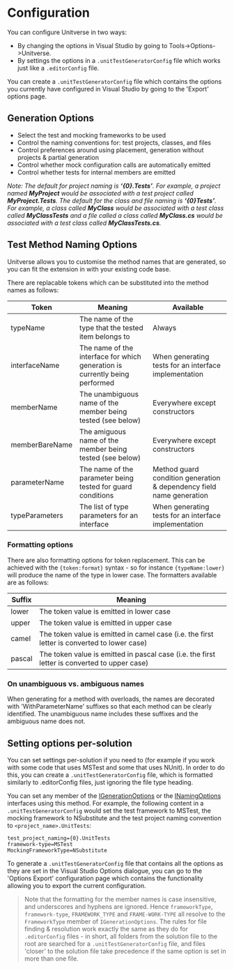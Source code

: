 # Configuration

You can configure Unitverse in two ways:

* By changing the options in Visual Studio by going to Tools->Options->Unitverse.
* By settings the options in a `.unitTestGeneratorConfig` file which works just like a `.editorConfig` file.

You can create a `.unitTestGeneratorConfig` file which contains the options you currently have configured in Visual Studio by going to the 'Export' options page.

## Generation Options

* Select the test and mocking frameworks to be used
* Control the naming conventions for: test projects, classes, and files
* Control preferences around using placement, generation without projects & partial generation
* Control whether mock configuration calls are automatically emitted
* Control whether tests for internal members are emitted

_Note: The default for project naming is **‘{0}.Tests’**. For example, a project named **MyProject** would be associated with a test project called **MyProject.Tests**. The default for the class and file naming is **‘{0}Tests’**. For example, a class called **MyClass** would be associated with a test class called **MyClassTests** and a file called a class called **MyClass.cs** would be associated with a test class called **MyClassTests.cs**._

## Test Method Naming Options

Unitverse allows you to customise the method names that are generated, so you can fit the extension in with your existing code base.

There are replacable tokens which can be substituted into the method names as follows:

| Token | Meaning | Available |
| - | - | - |
| typeName | The name of the type that the tested item belongs to | Always |
| interfaceName | The name of the interface for which generation is currently being performed | When generating tests for an interface implementation |
| memberName | The unambiguous name of the member being tested (see below) | Everywhere except constructors |
| memberBareName | The amiguous name of the member being tested (see below) | Everywhere except constructors |
| parameterName | The name of the parameter being tested for guard conditions | Method guard condition generation & dependency field name generation |
| typeParameters | The list of type parameters for an interface | When generating tests for an interface implementation |

### Formatting options

There are also formatting options for token replacement. This can be achieved with the `{token:format}` syntax - so for instance `{typeName:lower}` will produce the name of the type in lower case. The formatters available are as follows:

| Suffix | Meaning |
| - | - |
| lower | The token value is emitted in lower case |
| upper | The token value is emitted in upper case |
| camel | The token value is emitted in camel case (i.e. the first letter is converted to lower case) |
| pascal | The token value is emitted in pascal case (i.e. the first letter is converted to upper case) |

### On unambiguous vs. ambiguous names

When generating for a method with overloads, the names are decorated with 'WithParameterName' suffixes so that each method can be clearly identified. The unambiguous name includes these suffixes and the ambiguous name does not.

## Setting options per-solution

You can set settings per-solution if you need to (for example if you work with some code that uses MSTest and some that uses NUnit). In order to do this, you can create a `.unitTestGeneratorConfig` file, which is formatted similarly to .editorConfig files, just ignoring the file type heading.

You can set any member of the [IGenerationOptions](https://github.com/mattwhitfield/unittestgenerator/blob/master/src/Unitverse.Core/Options/IGenerationOptions.cs) or the [INamingOptions](https://github.com/mattwhitfield/unittestgenerator/blob/master/src/Unitverse.Core/Options/INamingOptions.cs) interfaces using this method. For example, the following content in a `.unitTestGeneratorConfig` would set the test framework to MSTest, the mocking framework to NSubstitute and the test project naming convention to `<project_name>.UnitTests`:

```
test_project_naming={0}.UnitTests
framework-type=MSTest
MockingFrameworkType=NSubstitute
```

To generate a `.unitTestGeneratorConfig` file that contains all the options as they are set in the Visual Studio Options dialogue, you can go to the 'Options Export' configuration page which contains the functionality allowing you to export the current configuration.

> Note that the formatting for the member names is case insensitive, and underscores and hyphens are ignored. Hence `frameworkType`, `framework-type`, `FRAMEWORK_TYPE` and `FRAME-WORK-TYPE` all resolve to the `FrameworkType` member of `IGenerationOptions`. The rules for file finding & resolution work exactly the same as they do for `.editorConfig` files - in short, all folders from the solution file to the root are searched for a `.unitTestGeneratorConfig` file, and files 'closer' to the solution file take precedence if the same option is set in more than one file.
